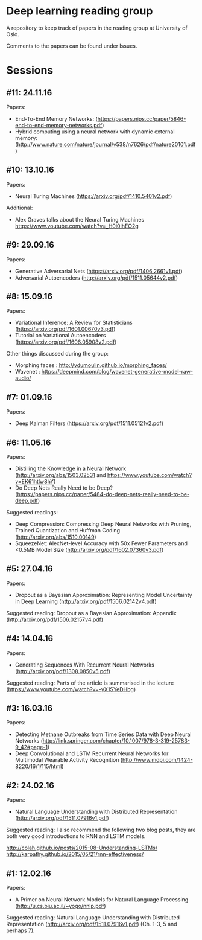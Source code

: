# Deep learning reading group

A repository to keep track of papers in the reading group at University of Oslo.

Comments to the papers can be found under Issues. 

# Sessions

## #11: 24.11.16
Papers:
- End-To-End Memory Networks: (https://papers.nips.cc/paper/5846-end-to-end-memory-networks.pdf)
- Hybrid computing using a neural network with dynamic external memory: (http://www.nature.com/nature/journal/v538/n7626/pdf/nature20101.pdf)

## #10: 13.10.16
Papers:
- Neural Turing Machines (https://arxiv.org/pdf/1410.5401v2.pdf)

Additional:
- Alex Graves talks about the Neural Turing Machines https://www.youtube.com/watch?v=_H0i0IhEO2g

## #9: 29.09.16
Papers:
- Generative Adversarial Nets (https://arxiv.org/pdf/1406.2661v1.pdf)
- Adversarial Autoencoders (http://arxiv.org/pdf/1511.05644v2.pdf)

## #8: 15.09.16
Papers:
- Variational Inference: A Review for Statisticians (https://arxiv.org/pdf/1601.00670v3.pdf)
- Tutorial on Variational Autoencoders (https://arxiv.org/pdf/1606.05908v2.pdf)

Other things discussed during the group:
- Morphing faces : http://vdumoulin.github.io/morphing_faces/
- Wavenet : https://deepmind.com/blog/wavenet-generative-model-raw-audio/

## #7: 01.09.16
Papers: 
- Deep Kalman Filters (https://arxiv.org/pdf/1511.05121v2.pdf) 

## #6: 11.05.16
Papers: 
- Distilling the Knowledge in a Neural Network (http://arxiv.org/abs/1503.02531 and https://www.youtube.com/watch?v=EK61htlw8hY)
- Do Deep Nets Really Need to be Deep? (https://papers.nips.cc/paper/5484-do-deep-nets-really-need-to-be-deep.pdf)

Suggested readings: 
- Deep Compression: Compressing Deep Neural Networks with Pruning, Trained Quantization and Huffman Coding (http://arxiv.org/abs/1510.00149)
- SqueezeNet: AlexNet-level Accuracy with 50x Fewer Parameters and <0.5MB Model Size (http://arxiv.org/pdf/1602.07360v3.pdf)

## #5: 27.04.16
Papers: 
- Dropout as a Bayesian Approximation: Representing Model Uncertainty in Deep Learning (http://arxiv.org/pdf/1506.02142v4.pdf)

Suggested reading: Dropout as a Bayesian Approximation: Appendix (http://arxiv.org/pdf/1506.02157v4.pdf)

## #4: 14.04.16
Papers: 
- Generating Sequences With Recurrent Neural Networks (http://arxiv.org/pdf/1308.0850v5.pdf)

Suggested reading: Parts of the article is summarised in the lecture (https://www.youtube.com/watch?v=-yX1SYeDHbg)

## #3: 16.03.16 
Papers: 
- Detecting Methane Outbreaks from Time Series Data with Deep Neural Networks (http://link.springer.com/chapter/10.1007/978-3-319-25783-9_42#page-1)
- Deep Convolutional and LSTM Recurrent Neural Networks for Multimodal Wearable Activity Recognition (http://www.mdpi.com/1424-8220/16/1/115/html)

## #2: 24.02.16 
Papers: 
- Natural Language Understanding with Distributed Representation (http://arxiv.org/pdf/1511.07916v1.pdf)

Suggested reading: I also recommend the following two blog posts, they are both very good introductions to RNN and LSTM models.

http://colah.github.io/posts/2015-08-Understanding-LSTMs/
http://karpathy.github.io/2015/05/21/rnn-effectiveness/

## #1: 12.02.16  
Papers: 
- A Primer on Neural Network Models for Natural Language Processing (http://u.cs.biu.ac.il/~yogo/nnlp.pdf)

Suggested reading: Natural Language Understanding with Distributed Representation (http://arxiv.org/pdf/1511.07916v1.pdf) (Ch. 1-3, 5 and perhaps 7).
